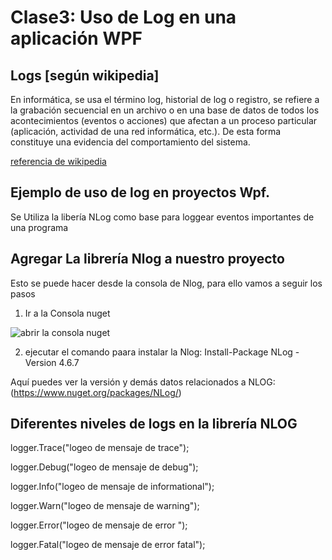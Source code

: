 # Clase3: Uso de Log en una aplicación WPF
## Logs [según wikipedia]

En informática, se usa el término log, historial de log o registro, se refiere a la grabación secuencial en un archivo o en una base de datos de todos los acontecimientos (eventos o acciones) que afectan a un proceso particular (aplicación, actividad de una red informática, etc.). De esta forma constituye una evidencia del comportamiento del sistema.

[referencia de wikipedia](https://es.wikipedia.org/wiki/Log_(inform%C3%A1tica))

## Ejemplo de uso de log en proyectos Wpf.

Se Utiliza la libería NLog como base para loggear eventos importantes de una programa 

## Agregar La librería Nlog a nuestro proyecto 

Esto se puede hacer desde la consola de Nlog, para ello vamos a seguir los pasos
1. Ir a la Consola nuget 

![abrir la consola nuget](https://github.com/Spktro/Clase3_UsoLog/blob/master/NugetPackageManager.png)

2. ejecutar el comando paara instalar la Nlog: Install-Package NLog -Version 4.6.7 


Aquí puedes ver la versión y demás datos relacionados a NLOG: (https://www.nuget.org/packages/NLog/)
## Diferentes niveles de logs en la librería NLOG

logger.Trace("logeo de mensaje de trace");

logger.Debug("logeo de mensaje de debug");

logger.Info("logeo de mensaje de informational");

logger.Warn("logeo de mensaje de warning");

logger.Error("logeo de mensaje de error ");

logger.Fatal("logeo de mensaje de error fatal");


